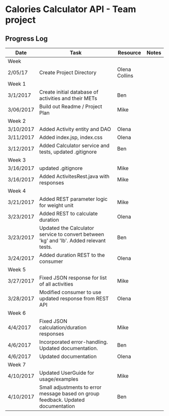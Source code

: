 # Calories Calculator API - Team project
## Progress Log

| Date | Task | Resource | Notes|
|------|------|-------|------|
|Week||||
| 2/05/17| Create Project Directory|Olena Collins  | |
|Week 1||||
| 3/1/2017 | Create initial database of activities and their METs | Ben | |
| 3/06/2017 | Build out Readme / Project Plan | Mike | |
|Week 2||||
|3/10/2017|Added Activity entity and DAO|Olena||
|3/11/2017|Added index.jsp, index.css|Olena||
|3/12/2017|Added Calculator service and tests, updated .gitignore|Ben||
|Week 3||||
|3/16/2017|updated .gitignore|Mike||
|3/16/2017|Added ActivitesRest.java with responses|Mike||
|Week 4 ||||
|3/21/2017|Added REST parameter logic for weight unit|Mike||
|3/23/2017|Added REST to calculate duration|Olena|||
|3/23/2017|Updated the Calculator service to convert between 'kg' and 'lb'. Added relevant tests.|Ben||
|3/24/2017|Added duration REST to the consumer|Olena|||
|Week 5 ||||
|3/27/2017|Fixed JSON response for list of all activities|Mike||
|3/28/2017|Modified consumer to use updated response from REST API|Olena|||
|Week 6 ||||
|4/4/2017| Fixed JSON calculation/duration responses|Mike||
|4/6/2017|Incorporated error-handling. Updated documentation.|Ben||
|4/6/2017|Updated documentation|Olena|||
|Week 7 ||||
|4/10/2017| Updated UserGuide for usage/examples|Mike||
|4/10/2017|Small adjustments to error message based on group feedback. Updated documentation|Ben||
